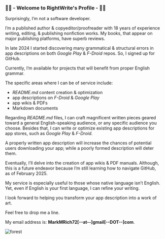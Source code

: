 ### ✍🏻 - Welcome to RightWrite's Profile - ✍🏻
Surprisingly, I’m not a software developer. 

I’m a published author & copyeditor/proofreader with 18 years of experience writing, editing, & publishing nonfiction works. My books, that appear on major publishing platforms, have superb reviews.

In late 2024 I started discovering many grammatical & structural errors in app descriptions on both *Google Play* & *F-Droid* repos. So, I signed up for GitHub. 

Currently, I’m available for projects that will benefit from proper English grammar.

The specific areas where I can be of service include:

- *README.md* content creation & optimization
- app descriptions on *F-Droid* & *Google Play*
- app wikis & PDFs
- Markdown documents

Regarding *README.md* files, I can craft magnificent written pieces geared toward a general English-speaking audience, or any specific audience you choose. Besides that, I can write or optimize existing app descriptions for app stores, such as *Google Play* & *F-Droid*. 

A properly written app description will increase the chances of potential users downloading your app; while a poorly formed description will deter them.

Eventually, I’ll delve into the creation of app wikis & PDF manuals. Although, this is a future endeavor because I’m still learning how to navigate GitHub, as of February 2025.

My service is especially useful to those whose native language isn’t English. Yet, even if English is your first language, I can refine your writing.

I look forward to helping you transform your app description into a work of art.

Feel free to drop me a line.

My email address is: **MarkMRich72[--at--]gmail[--DOT--]com**.

![forest](https://github.com/user-attachments/assets/0999d06c-5b23-4482-acff-5626e3e0c3a2)

<!--This appears to be for comments, just like HTML.-->

<!--
**RightWrite/RightWrite** is a ✨ _special_ ✨ repository because its `README.md` (this file) appears on your GitHub profile.

Here are some ideas to get you started:

- 🔭 I’m currently working on ...
- 🌱 I’m currently learning ...
- 👯 I’m looking to collaborate on ...
- 🤔 I’m looking for help with ...
- 💬 Ask me about ...
- 📫 How to reach me: ...
- 😄 Pronouns: ...
- ⚡ Fun fact: ...
-->
